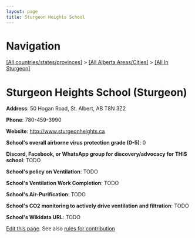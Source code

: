 ```yaml
---
layout: page
title: Sturgeon Heights School
---
```

# Navigation

[[All countries/states/provinces]](../../..) > [[All Alberta Areas/Cities]](../..) > [[All In Sturgeon]](..)

# Sturgeon Heights School (Sturgeon)

**Address**: 50 Hogan Road, St. Albert, AB T8N 3Z2

**Phone**: 780-459-3990

**Website**: <http://www.sturgeonheights.ca>

**School's overall airborne virus protection grade (0-5)**: 0

**Discord, Facebook, or WhatsApp group for discovery/advocacy for THIS school**: TODO

**School's policy on Ventilation**: TODO

**School's Ventilation Work Completion**: TODO

**School's Air-Purification**: TODO

**School's CO2 monitoring to actively drive ventilation and filtration**: TODO

**School's Wikidata URL**: TODO


[Edit this page](https://github.com/ventilate-schools/AB/edit/main/./Sturgeon/Sturgeon_Heights_School.md). See also [rules for contribution](../../../contribution-rules/)